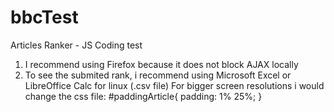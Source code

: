# bbcTest
Articles Ranker - JS Coding test

1. I recommend using Firefox because it does not block AJAX locally
2. To see the submited rank, i recommend using Microsoft Excel or LibreOffice Calc for linux (.csv file)
For bigger screen resolutions i would change the css file: 
#paddingArticle{
	padding: 1% 25%;
}
